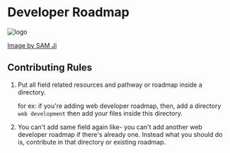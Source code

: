 # Developer Roadmap
![logo](https://github.com/siAyush/developer-roadmap/blob/master/dev.jpg)

[Image by SAM Ji](https://dribbble.com/SAMji_illustrator)



## Contributing Rules
1. Put all field related resources and pathway or roadmap inside a directory.


    for ex: if you're adding web developer roadmap, then, add a directory `web development` then add your files inside this directory.

2. You can't add same field again like- you can't add another web developer roadmap if there's already one. Instead what you should do is, contribute in that directory or existing roadmap.
